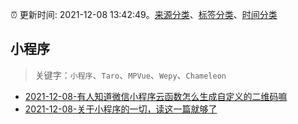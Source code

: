 :alarm_clock: 更新时间: 2021-12-08 13:42:49。[来源分类](../README.md)、[标签分类](../TAGS.md)、[时间分类](../TIMELINE.md)

## 小程序


> 关键字：`小程序`、`Taro`、`MPVue`、`Wepy`、`Chameleon`



- [2021-12-08-有人知道微信小程序云函数怎么生成自定义的二维码嘛](https://www.v2ex.com/t/820961) 
- [2021-12-08-关于小程序的一切，读这一篇就够了](https://toutiao.io/k/1i0tnxr) 